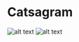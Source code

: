 # Catsagram
![alt text](screenshots/breeds_fragment.png "Список пород")
![alt text](screenshots/images_fragment.png "Фотографии кошек")
